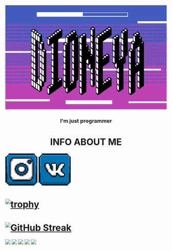 <img src="https://github.com/Dioneya/Dioneya/blob/main/dioneya.png" height="325"/>
<h3 align="center">I'm just programmer</h3>

<h1 align="center">INFO ABOUT ME</h1>

<a href="https://www.instagram.com/dioneya.cthulhu/" target="_blank"><img src="https://github.com/Dioneya/Dioneya/blob/main/insta.png" height="100"/></a>
<a href="https://www.instagram.com/dioneya.cthulhu/" target="_blank"><img src="https://github.com/Dioneya/Dioneya/blob/main/vk.png" height="100"/></a>
#
# [![trophy](https://github-profile-trophy.vercel.app/?username=Dioneya&theme=darkhub&column=3&margin-w=15&margin-h=15&align=center)](https://github.com/Dioneya/github-profile-trophy)

# [![GitHub Streak](https://github-readme-streak-stats.herokuapp.com/?user=Dioneya&theme=dark)](https://git.io/streak-stats)


![](https://github-profile-summary-cards.vercel.app/api/cards/profile-details?username=Dioneya&theme=solarized_dark)
![](https://github-profile-summary-cards.vercel.app/api/cards/most-commit-language?username=Dioneya&theme=solarized_dark)
![](https://github-profile-summary-cards.vercel.app/api/cards/repos-per-language?username=Dioneya&theme=solarized_dark)
![](https://github-profile-summary-cards.vercel.app/api/cards/stats?username=Dioneya&theme=solarized_dark)
![](https://github-profile-summary-cards.vercel.app/api/cards/productive-time?username=Dioneya&theme=solarized_dark)
